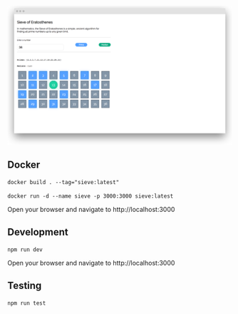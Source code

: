 ![Screenshot](/screenshot.png?raw=true "Screenshot")

## Docker

`docker build . --tag="sieve:latest"`

`docker run -d --name sieve -p 3000:3000 sieve:latest`

Open your browser and navigate to http://localhost:3000

## Development

`npm run dev`

Open your browser and navigate to http://localhost:3000

## Testing

`npm run test`